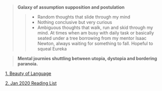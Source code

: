 >  **Galaxy of assumption supposition and postulation**
>> * Random thoughts that slide through my mind
>> * Nothing conclusive but very curious
>> * Ambiguous thoughts that walk, run and skid through my mind. At times when am busy with daily task or basically seated under a tree borrowing from my mentor Isaac Newton, always waiting for something to fall. Hopeful to squeal Eureka

> **Mental journies shuttling between utopia, dystopia and bordering paranoia.**

[1. Beauty of Language](beauty_language.html "1. Beauty of Language")

[2. Jan 2020 Reading List](Reading_List.html "2. Jan 2020 Reading List")

